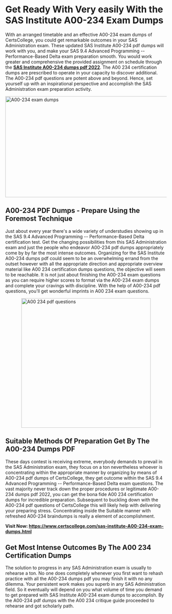 <h1><strong>Get Ready With Very easily With the SAS Institute A00-234 Exam Dumps&nbsp;</strong></h1>
<p><span style="font-weight: 400;">With an arranged timetable and an effective  A00-234 exam dumps of CertsCollege, you could get remarkable outcomes in your SAS Administration exam. These updated SAS Institute A00-234 pdf dumps will work with you, and make your SAS 9.4 Advanced Programming -- Performance-Based Delta exam preparation smooth. You would work greater and comprehensive the provided assignment on schedule through the <strong><a href="https://www.certscollege.com/sas-institute-A00-234-exam-dumps.html">SAS Institute A00-234 dumps pdf 2022</a></strong>. The A00 234 certification dumps are prescribed to operate in your capacity to discover additional. The  A00-234 pdf questions are potent above and beyond. Hence, set yourself up with an inspirational perspective and accomplish the SAS Administration exam preparation activity.&nbsp;</span></p>
<p><span style="font-weight: 400;"><img style="display: block; margin-left: auto; margin-right: auto;" src="https://i.ibb.co/CPDK3ps/Yellow-and-Blue-Initiative-Blog-Banner.png" alt="A00-234 exam dumps" width="559" height="315" /></span></p>
<h2><strong>A00-234 PDF Dumps - Prepare Using the Foremost Technique</strong></h2>
<p><span style="font-weight: 400;">Just about every year there's a wide variety of understudies showing up in the SAS 9.4 Advanced Programming -- Performance-Based Delta certification test. Get the changing possibilities from this SAS Administration exam and just the people who endeavor A00-234 pdf dumps appropriately come by by far the most intense outcomes. Organizing for the SAS Institute A00-234 dumps pdf could seem to be an overwhelming errand from the outset however with all the appropriate direction and appropriate overview material like A00 234 certification dumps questions, the objective will seem to be reachable. It is not just about finishing the A00-234 exam questions as you can require higher scores to format via the A00-234 exam dumps and complete your cravings with discipline. With the help of A00-234 pdf questions, you'll get wonderful imprints in A00 234 exam questions.</span></p>
<p><span style="font-weight: 400;"><a href="https://tinyurl.com/w9u8x9s7"><img style="display: block; margin-left: auto; margin-right: auto;" src="https://i.ibb.co/9tMrhdY/Teacher-Appreciation-Invitation.png" alt="A00 234 pdf questions " width="404" height="404" /></a></span></p>
<h2><strong>Suitable Methods Of Preparation Get By The A00-234 Dumps PDF</strong></h2>
<p><span style="font-weight: 400;">These days contest is receiving extreme, everybody demands to prevail in the SAS Administration exam, they focus on a ton nevertheless whoever is concentrating within the appropriate manner by organizing by means of A00-234 pdf dumps of CertsCollege, they get outcome within the SAS 9.4 Advanced Programming -- Performance-Based Delta exam questions. The vast majority never track down the proper procedures or legitimate A00-234 dumps pdf 2022, you can get the bona fide A00 234 certification dumps for incredible preparation. Subsequent to buckling down with the  A00-234 pdf questions of CertsCollege this will likely help with delivering your preparing stress. Concentrating inside the Suitable manner with refreshed A00-234 braindumps is really a element of accomplishment.</span></p>
<p><span style="font-weight: 400;"><strong>Visit Now: <a href="https://www.certscollege.com/sas-institute-A00-234-exam-dumps.html">https://www.certscollege.com/sas-institute-A00-234-exam-dumps.html</a></strong></span></p>
<h2><strong>Get Most Intense Outcomes By The A00 234 Certification Dumps</strong></h2>
<p><span style="font-weight: 400;">The solution to progress in any SAS Administration exam is usually to rehearse a ton. No one does completely whenever you first want to rehash practice with all the A00-234 dumps pdf you may finish it with no any dilemma. Your persistent work makes you superb in any SAS Administration field. So it eventually will depend on you what volume of time you demand to get prepared with SAS Institute A00-234 exam dumps to accomplish. By the A00-234 pdf dumps with the A00 234 critique guide proceeded to rehearse and got scholarly path.</span></p>
